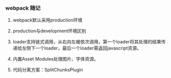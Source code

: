 ### webpack 随记

1. webpack默认采用production环境
2. production与development环境区别

3. loader支持链式调用，从右向左被依次调用，第一个loader将其处理的结果传递给左侧下一个loader，最后一个loader需返回javascript资源。
4. 内置Asset Modules处理图片、字体资源。

5. 代码分离方案：SplitChunksPlugin